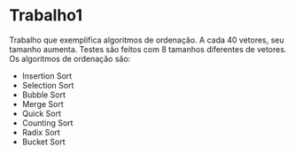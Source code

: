 # Trabalho1
Trabalho que exemplifica algoritmos de ordenação.
A cada 40 vetores, seu tamanho aumenta.
Testes são feitos com 8 tamanhos diferentes de vetores.
Os algoritmos de ordenação são:
- Insertion Sort
- Selection Sort
- Bubble Sort
- Merge Sort
- Quick Sort
- Counting Sort
- Radix Sort
- Bucket Sort
